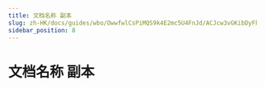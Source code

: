 ```yaml
---
title: 文档名称 副本
slug: zh-HK/docs/guides/wbo/OwwfwlCsPiMQS9k4E2mc5U4FnJd/ACJcw3vGKibDyFkBfyOcdO8Pnqb
sidebar_position: 8
---
```



# 文档名称 副本

